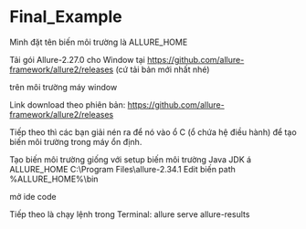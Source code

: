 
# Final_Example
Mình đặt tên biến môi trường là ALLURE_HOME


Tải gói Allure-2.27.0 cho Window tại https://github.com/allure-framework/allure2/releases (cứ tải bản mới nhất nhé)

 trên môi trường máy window 

Link download theo phiên bản: https://github.com/allure-framework/allure2/releases


Tiếp theo thì các bạn giải nén ra để nó vào ổ C (ổ chứa hệ điều hành) để tạo biến môi trường trong máy ổn định.

Tạo biến môi trường giống với setup biến môi trường Java JDK á
ALLURE_HOME C:\Program Files\allure-2.34.1
Edit biến 
path %ALLURE_HOME%\bin 


mở ide code 

Tiếp theo là chạy lệnh trong Terminal:  allure serve allure-results
